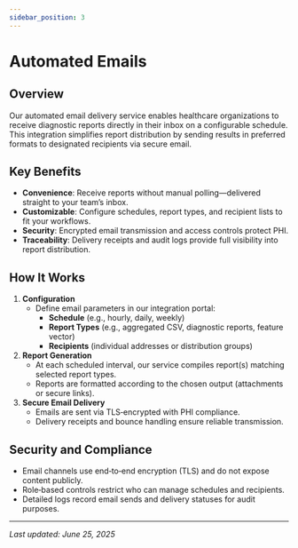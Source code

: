 ```yaml
---
sidebar_position: 3
---
```


# Automated Emails

## Overview

Our automated email delivery service enables healthcare organizations to receive diagnostic reports directly in their inbox on a configurable schedule. This integration simplifies report distribution by sending results in preferred formats to designated recipients via secure email.

## Key Benefits

- **Convenience**: Receive reports without manual polling—delivered straight to your team’s inbox.
- **Customizable**: Configure schedules, report types, and recipient lists to fit your workflows.
- **Security**: Encrypted email transmission and access controls protect PHI.
- **Traceability**: Delivery receipts and audit logs provide full visibility into report distribution.

## How It Works

1. **Configuration**
   - Define email parameters in our integration portal:
     - **Schedule** (e.g., hourly, daily, weekly)
     - **Report Types** (e.g., aggregated CSV, diagnostic reports, feature vector)
     - **Recipients** (individual addresses or distribution groups)
2. **Report Generation**
   - At each scheduled interval, our service compiles report(s) matching selected report types.
   - Reports are formatted according to the chosen output (attachments or secure links).
3. **Secure Email Delivery**
   - Emails are sent via TLS‑encrypted with PHI compliance.
   - Delivery receipts and bounce handling ensure reliable transmission.

## Security and Compliance

- Email channels use end‑to‑end encryption (TLS) and do not expose content publicly.
- Role‑based controls restrict who can manage schedules and recipients.
- Detailed logs record email sends and delivery statuses for audit purposes.

---

_Last updated: June 25, 2025_
